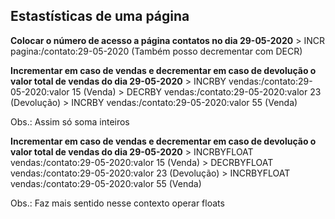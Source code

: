 ## Estastísticas de uma página

**Colocar o número de acesso a página contatos no dia 29-05-2020**
\> INCR pagina:/contato:29-05-2020 (Também posso decrementar com DECR)

**Incrementar em caso de vendas e decrementar em caso de devolução o valor total de vendas do dia 29-05-2020**
\> INCRBY vendas:/contato:29-05-2020:valor 15 (Venda)
\> DECRBY vendas:/contato:29-05-2020:valor 23 (Devolução)
\> INCRBY vendas:/contato:29-05-2020:valor 55 (Venda)

Obs.: Assim só soma inteiros

**Incrementar em caso de vendas e decrementar em caso de devolução o valor total de vendas do dia 29-05-2020**
\> INCRBYFLOAT vendas:/contato:29-05-2020:valor 15 (Venda)
\> DECRBYFLOAT vendas:/contato:29-05-2020:valor 23 (Devolução)
\> INCRBYFLOAT vendas:/contato:29-05-2020:valor 55 (Venda)

Obs.: Faz mais sentido nesse contexto operar floats
